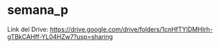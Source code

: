 # semana_p
Link del Drive: https://drive.google.com/drive/folders/1cnHfTYlDMHIrh-gTBkCAHff-YL04HZw7?usp=sharing

